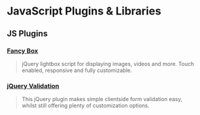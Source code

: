 # JavaScript Plugins & Libraries

## JS Plugins

### [Fancy Box](http://fancyapps.com)
> jQuery lightbox script for displaying images, videos and more.
Touch enabled, responsive and fully customizable.

### [jQuery Validation](https://jqueryvalidation.org)
> This jQuery plugin makes simple clientside form validation easy, whilst still offering plenty of customization options.
